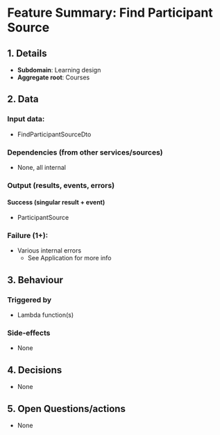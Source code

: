 # Feature Summary: Find Participant Source

## 1. Details

- **Subdomain**: Learning design
- **Aggregate root**: Courses

## 2. Data

### Input data:

- FindParticipantSourceDto

### Dependencies (from other services/sources)

- None, all internal

### Output (results, events, errors)

#### Success (singular result + event)

- ParticipantSource

### Failure (1+):

- Various internal errors
  - See Application for more info

## 3. Behaviour

### Triggered by

- Lambda function(s)

### Side-effects

- None

## 4. Decisions

- None

## 5. Open Questions/actions

- None
